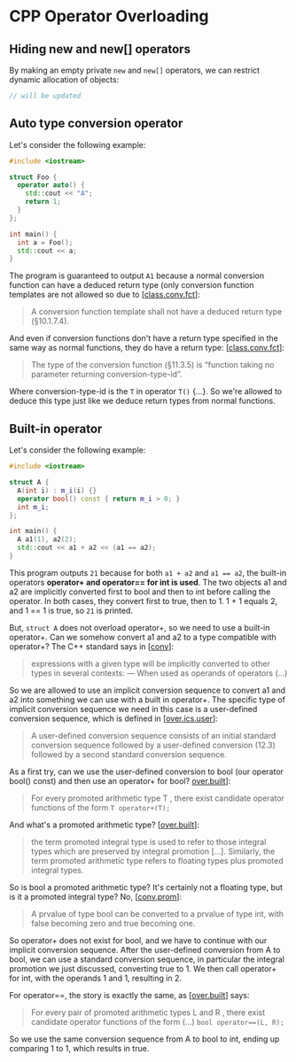 # CPP Operator Overloading

## Hiding new and new[] operators
By making an empty private ```new``` and ```new[]``` operators, we can restrict dynamic allocation of objects:
```cpp
// will be updated
```

## Auto type conversion operator
Let's consider the following example:
```cpp
#include <iostream>

struct Foo {
  operator auto() {
    std::cout << "A";
    return 1;
  }
};

int main() {
  int a = Foo();
  std::cout << a;
}
```
The program is guaranteed to output ```A1``` because a normal conversion function can have a deduced return type (only conversion function templates are not allowed so due to [[class.conv.fct](https://timsong-cpp.github.io/cppwp/n4659/class.conv.fct#6)]:
>A conversion function template shall not have a deduced return type (§10.1.7.4).

And even if conversion functions don't have a return type specified in the same way as normal functions, they do have a return type: [[class.conv.fct](https://timsong-cpp.github.io/cppwp/n4659/class.conv.fct#1)]:
>The type of the conversion function (§11.3.5) is “function taking no parameter returning conversion-type-id”.

Where conversion-type-id is the ```T``` in operator ```T()``` {...}. So we're allowed to deduce this type just like we deduce return types from normal functions.

## Built-in operator
Let's consider the following example:
```cpp
#include <iostream>

struct A {
  A(int i) : m_i(i) {}
  operator bool() const { return m_i > 0; }
  int m_i;
};

int main() {
  A a1(1), a2(2);
  std::cout << a1 + a2 << (a1 == a2);
}
```
This program outputs ```21``` because for both ```a1 + a2``` and ```a1 == a2```, the built-in operators **operator+ and operator== for int is used**. The two objects a1 and a2 are implicitly converted first to bool and then to int before calling the operator. In both cases, they convert first to true, then to 1.
1 + 1 equals 2, and 1 == 1 is true, so ```21``` is printed.

But, ```struct A``` does not overload operator+, so we need to use a built-in operator+. Can we somehow convert a1 and a2 to a type compatible with operator+? The C++ standard says in [[conv](https://timsong-cpp.github.io/cppwp/n4659/conv#2)]:
>expressions with a given type will be implicitly converted to other types in several contexts:
> — When used as operands of operators
> (...)

So we are allowed to use an implicit conversion sequence to convert a1 and a2 into something we can use with a built in operator+. The specific type of implicit conversion sequence we need in this case is a user-defined conversion sequence, which is defined in [[over.ics.user](https://timsong-cpp.github.io/cppwp/n4659/over.ics.user#1)]:
>A user-defined conversion sequence consists of an initial standard conversion sequence followed by a user-defined conversion (12.3) followed by a second standard conversion sequence.

As a first try, can we use the user-defined conversion to bool (our operator bool() const) and then use an operator+ for bool? [over.built](https://timsong-cpp.github.io/cppwp/n4659/over.built#2)]:
>For every promoted arithmetic type T , there exist candidate operator functions of the form
>```T operator+(T);```

And what's a promoted arithmetic type? [[over.built](https://timsong-cpp.github.io/cppwp/n4659/over.built#2)]:
>the term promoted integral type is used to refer to those integral types which are preserved by integral promotion [...]. Similarly, the term promoted arithmetic type refers to floating types plus promoted integral types.

So is bool a promoted arithmetic type? It's certainly not a floating type, but is it a promoted integral type? No, [[conv.prom](https://timsong-cpp.github.io/cppwp/n4659/conv.prom#6)]:
>A prvalue of type bool can be converted to a prvalue of type int, with false becoming zero and true becoming one.

So operator+ does not exist for bool, and we have to continue with our implicit conversion sequence. After the user-defined conversion from A to bool, we can use a standard conversion sequence, in particular the integral promotion we just discussed, converting true to 1. We then call operator+ for int, with the operands 1 and 1, resulting in 2.

For operator==, the story is exactly the same, as [[over.built](https://timsong-cpp.github.io/cppwp/n4659/over.built#13)] says:

>For every pair of promoted arithmetic types L and R , there exist candidate operator functions of the form (...)
> ```bool operator==(L, R);```

So we use the same conversion sequence from A to bool to int, ending up comparing 1 to 1, which results in true.
